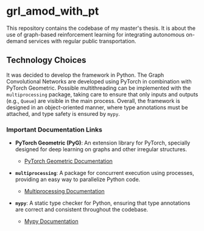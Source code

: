 # grl_amod_with_pt
This repository contains the codebase of my master's thesis. It is about the use of graph-based reinforcement learning for integrating autonomous on-demand services with regular public transportation.

## Technology Choices

It was decided to develop the framework in Python. The Graph Convolutional Networks are developed using PyTorch in combination with PyTorch Geometric. Possible multithreading can be implemented with the `multiprocessing` package, taking care to ensure that only inputs and outputs (e.g., `Queue`) are visible in the main process. Overall, the framework is designed in an object-oriented manner, where type annotations must be attached, and type safety is ensured by `mypy`.

### Important Documentation Links

- **PyTorch Geometric (PyG)**: An extension library for PyTorch, specially designed for deep learning on graphs and other irregular structures.
  - [PyTorch Geometric Documentation](https://pytorch-geometric.readthedocs.io/en/latest/)

- **`multiprocessing`**: A package for concurrent execution using processes, providing an easy way to parallelize Python code.
  - [Multiprocessing Documentation](https://docs.python.org/3/library/multiprocessing.html)

- **`mypy`**: A static type checker for Python, ensuring that type annotations are correct and consistent throughout the codebase.
  - [Mypy Documentation](http://mypy-lang.org/)
